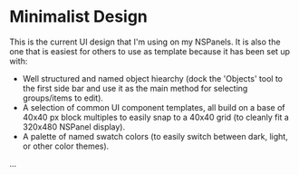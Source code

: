 # Minimalist Design

This is the current UI design that I'm using on my NSPanels.  It is also the one that is easiest for others to use as template because it has been set up with:
* Well structured and named object hiearchy (dock the 'Objects' tool to the first side bar and use it as the main method for selecting groups/items to edit).
* A selection of common UI component templates, all build on a base of 40x40 px block multiples to easily snap to a 40x40 grid (to cleanly fit a 320x480 NSPanel display).
* A palette of named swatch colors (to easily switch between dark, light, or other color themes).


...
